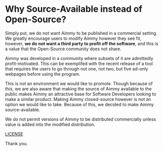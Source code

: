 # Why Source-Available instead of Open-Source?
Simply put, we do not want Aimmy to be published in a commercial setting. We greatly encourage users to modify Aimmy however they see fit, however, **we do not want a third party to profit off the software**, and this is a value that the Open-Source community does not share.

Aimmy was developed in a community where subsets of it are admittedly profit-motivated. This can be exemplifed with the recent release of a tool that requires the users to go through not one, not two, but five ad-only webpages before using the program.

This is not an environment we would like to promote. Though because of this, we are also aware that making the source of Aimmy available to the public makes Aimmy an attractive base for Software Developers looking to make a similar product. Making Aimmy closed-source however is not an option we would like to take. Because of this, we decided to make Aimmy source-available.

We do not permit versions of Aimmy to be distributed commercially unless value is added into the modified distribution. 

[LICENSE](https://github.com/MarsQQ/Aimmy/blob/master/LICENSE)

Thank you.
